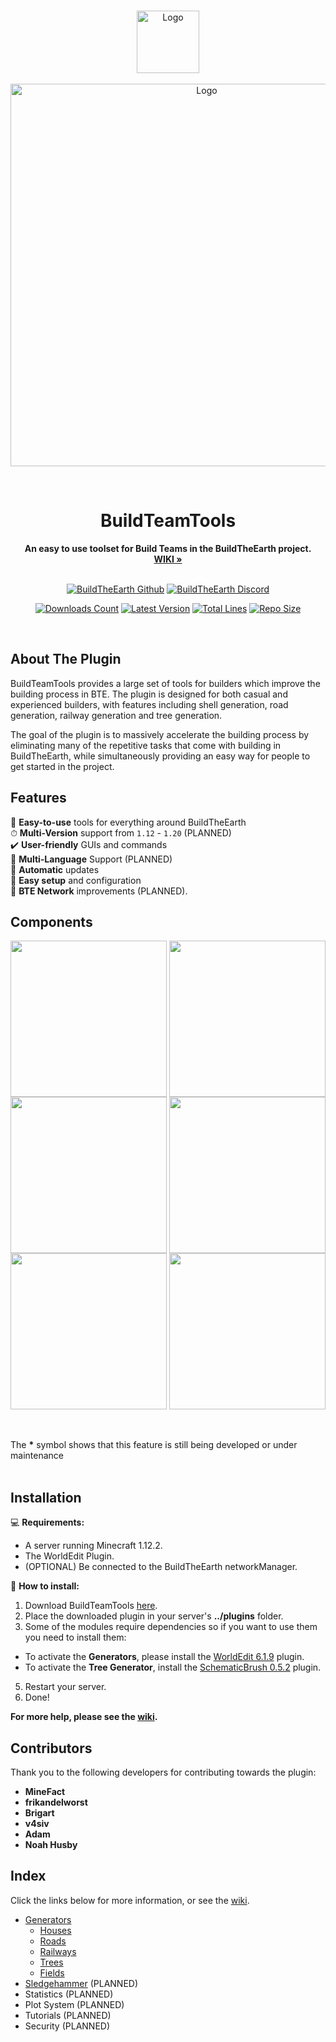 <br />

<p align="center">
  <a href="https://github.com/BuildTheEarth/BuildTeamTools">
    <img src="https://user-images.githubusercontent.com/66020920/167615506-89e56374-327e-413f-85d9-0179e4a7a3c9.png" alt="Logo" width="100" height="100">
    <br><br>
    <img src="https://github-production-user-asset-6210df.s3.amazonaws.com/66020920/246825255-a75aa4e7-0cf5-40d3-af56-5c25d2a097b4.png" alt="Logo" width="612">
  </a>
</p>
<br>

<h1 align="Center">BuildTeamTools</h1>

<p align="center">
  <b>An easy to use toolset for Build Teams in the BuildTheEarth project.</b>
  <br/>
  <a href="https://github.com/BuildTheEarth/BuildTeamTools/wiki/"><strong>WIKI »</strong></a>
  <br/><br/>
</p>

<p align="center">
    <a href="https://github.com/BuildTheEarth"><img src="https://go.buildtheearth.net/official-shield" alt="BuildTheEarth Github"></a>
    <a href="https://www.discord.gg/buildtheearth"><img src="https://img.shields.io/discord/690908396404080650?label=Discord&color=768AD4" alt="BuildTheEarth Discord"></a>
</p>
<p align="center">
    <a href="https://www.spigotmc.org/resources/buildteamtools.101854/"><img src="https://img.shields.io/spiget/downloads/101854?color=green&label=Downloads" alt="Downloads Count"></a>
    <a href="https://www.spigotmc.org/resources/buildteamtools.101854/"><img src="https://img.shields.io/spiget/version/101854?label=Version" alt="Latest Version"></a>
    <a href="https://github.com/BuildTheEarth/BuildTeamTools"><img src="https://img.shields.io/tokei/lines/github/BuildTheEarth/BuildTeamTools" alt="Total Lines"></a>
    <a href="https://github.com/BuildTheEarth/BuildTeamTools"><img src="https://img.shields.io/github/repo-size/BuildTheEarth/BuildTeamTools" alt="Repo Size"></a>
</p>  

<br>

<!-- ABOUT THE PROJECT -->
## About The Plugin

BuildTeamTools provides a large set of tools for builders which improve the building process in BTE. The plugin is designed for both casual and experienced builders, with features including  shell generation, road generation, railway generation and tree generation. 

The goal of the plugin is to massively accelerate the building process by eliminating many of the repetitive tasks that come with building in BuildTheEarth, while simultaneously providing an easy way for people to get started in the project.

<!-- FEATURES -->
## Features
🔨 **Easy-to-use** tools for everything around BuildTheEarth<br/>
⏱ **Multi-Version** support from `1.12` - `1.20` (PLANNED)<br/>
✔️ **User-friendly** GUIs and commands<br/>
💬 **Multi-Language** Support (PLANNED)<br/>
📆 **Automatic** updates<br/>
🔌 **Easy setup** and configuration<br/>
📡 **BTE Network** improvements (PLANNED).

<!-- COMPONENTS -->
## Components
<img width="250" align="top" src="https://github.com/BuildTheEarth/BuildTeamTools/assets/66020920/c7cb17f4-c240-4212-958f-70ced88467c8">
<img width="250" align="top" src="https://github.com/BuildTheEarth/BuildTeamTools/assets/66020920/5d22d157-900a-4632-bc24-414bb7f4bc22">
<img width="250" align="top" src="https://github.com/BuildTheEarth/BuildTeamTools/assets/66020920/3c684e41-2b4f-48f8-a13f-a4f8af106866">
<img width="250" align="top" src="https://github.com/BuildTheEarth/BuildTeamTools/assets/66020920/405ce924-e03d-4e2b-ba32-ff6844cf5b37">
<img width="250" align="top" src="https://github.com/BuildTheEarth/BuildTeamTools/assets/66020920/a773aacf-3285-48c8-940d-1ed277adfe6c">
<img width="250" align="top" src="https://github.com/BuildTheEarth/BuildTeamTools/assets/66020920/f9d95564-ad5d-4293-b6ef-fcccabbe2e01">

<br/><br/>
The **\*** symbol shows that this feature is still being developed or under maintenance
<br/><br/>

<!-- INSTALLATION -->
## Installation
💻 **Requirements:**
- A server running Minecraft 1.12.2.
- The WorldEdit Plugin.
- (OPTIONAL) Be connected to the BuildTheEarth networkManager.

🚩 **How to install:**
1. Download BuildTeamTools [here](https://www.spigotmc.org/resources/buildteamtools.101854/).
2. Place the downloaded plugin in your server's **../plugins** folder.
3. Some of the modules require dependencies so if you want to use them you need to install them:
  - To activate the **Generators**, please install the [WorldEdit 6.1.9](https://dev.bukkit.org/projects/worldedit/files/2597538) plugin.
  - To activate the **Tree Generator**, install the [SchematicBrush 0.5.2](https://dev.bukkit.org/projects/schematicbrush) plugin.
5. Restart your server.
6. Done!

**For more help, please see the [wiki](https://github.com/BuildTheEarth/BuildTeamTools/wiki/Installation).**

## Contributors
Thank you to the following developers for contributing towards the plugin:

- **MineFact**
- **frikandelworst**
- **Brigart**
- **v4siv**
- **Adam**
- **Noah Husby**


## Index
Click the links below for more information, or see the [wiki](https://github.com/BuildTheEarth/BuildTeamTools/wiki).

- [Generators](https://github.com/BuildTheEarth/BuildTeamTools/wiki/Generators)
  - [Houses](https://github.com/BuildTheEarth/BuildTeamTools/wiki/House-Command)
  - [Roads](https://github.com/BuildTheEarth/BuildTeamTools/wiki/Road-Command)
  - [Railways](https://github.com/BuildTheEarth/BuildTeamTools/wiki/Rail-Command)
  - [Trees](https://github.com/BuildTheEarth/BuildTeamTools/wiki/Tree-Command)
  - [Fields](https://github.com/BuildTheEarth/BuildTeamTools/wiki/Field-Command)
- [Sledgehammer](https://github.com/noahhusby/Sledgehammer) (PLANNED)
- Statistics (PLANNED)
- Plot System (PLANNED)
- Tutorials (PLANNED)
- Security (PLANNED)

